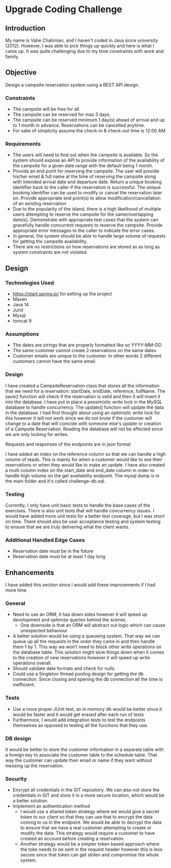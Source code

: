 # Upgrade Coding Challenge

## Introduction
My name is Vahe Chahinian, and I haven't coded in Java since university (2012). However, I was able to pick things up quickly and here is what I came up. It was quite challenging due to my time constraints with work and family.

## Objective
Design a campsite reservation system using a REST API design.

### Constraints
* The campsite will be free for all.
* The campsite can be reserved for max 3 days.
* The campsite can be reserved minimum 1 day(s) ahead of arrival and up to 1 month in advance. Reservations can be cancelled anytime.
* For sake of simplicity assume the check-in & check-out time is 12:00 AM

### Requirements
* The users will need to find out when the campsite is available. So the system should expose an API to provide information of the availability of the campsite for a given date range with the default being 1 month.
* Provide an end point for reserving the campsite. The user will provide his/her email & full name at the time of reserving the campsite along with intended arrival date and departure date. Return a unique booking identifier back to the caller if the reservation is successful. The unique booking identifier can be used to modify or cancel the reservation later on. Provide appropriate end point(s) to allow modification/cancellation of an existing reservation
* Due to the popularity of the island, there is a high likelihood of multiple users attempting to reserve the campsite for the same/overlapping date(s). Demonstrate with appropriate test cases that the system can gracefully handle concurrent requests to reserve the campsite. Provide appropriate error messages to the caller to indicate the error cases.
* In general, the system should be able to handle large volume of requests for getting the campsite availability.
* There are no restrictions on how reservations are stored as as long as system constraints are not violated.

## Design
### Technologies Used
* https://start.spring.io/ for setting up the project
* Maven
* Java 14
* Junit
* Mysql
* tomcat 9

### Assumptions
* The dates are strings that are properly formatted like so YYYY-MM-DD
* The same customer cannot create 2 reservations on the same dates
* Customer emails are unique to the customer. In other words 2 different customers cannot have the same email.

### Design
I have created a CampsiteReservation class that stores all the information that we need for a reservation: startDate, endDate, reference, fullName.
The save() function will check if the reservation is valid and then it will insert it into the database. I have put in place a pessimistic write lock in the MySQL database to handle concurrency.
The update() function will update the data in the database. I had first thought about using an optimistic write lock for this however it will not work since we do not know if the customer will change to a date that will coincide with someone else's update or creation of a Campsite Reservation. 
Reading the database will not be affected since we are only locking for writes.

Requests and responses of the endpoints are in json format

I have added an index on the reference column so that we can handle a high volume of reads. This is mainly for when a customer would like to see their reservations or when they would like to make an update.
I have also created a multi column index on the start_date and end_date column in order to handle high volume on the get availability endpoint.
The mysql dump is in the main folder and it's called challenge-db.sql.

### Testing
Currently, I only have unit basic tests to handle the base cases of the exercises. There is also unit tests that will handle concurrency issues.
I would have added more unit tests for a better test coverage, but I was short on time.
There should also be user acceptance testing and system testing to ensure that we are truly delivering what the client wants.

### Additional Handled Edge Cases
* Reservation date must be in the future
* Reservation date must be at least 1 day long

## Enhancements
I have added this section since I would add these improvements if I had more time

### General
* Need to use an ORM, it has down sides however it will speed up development and optimize queries behind the scenes.
    * One downside is that an ORM will abstract out logic which can cause unexpected behaviour 
* A better solution would be using a queueing system. That way we can queue up all the requests in the order they came in and then handle them 1 by 1. This way we won’t need to block other write operations on the database table. This solution might slow things down when it comes to the creation of new reservations however it will speed up write operations overall.
* Should validate date formats and check for nulls.
* Could use a Singleton thread pooling design for getting the db connection. Since closing and opening the db connection all the time is inefficient.

### Tests
* Use a more proper JUnit test, an in memory db would be better since it would be faster and it would get erased after each run of tests
* Furthermore, I would add integration tests to test the endpoints themselves as opposed to testing all the functions that they use.

### DB design
It would be better to store the customer information in a separate table with a foreign key to associate the customer table to the schedule table. That way the customer can update their email or name if they want without messing up the reservation.

### Security
* Encrypt all credentials in the GIT repository. We can also not store the credentials in GIT and store it in a more secure location, which would be a better solution.
* Implement an authentication method
    * I would use a shared token strategy where we would give a secret token to our client so that they can use that to encrypt the data coming to us in the endpoint. We would be able to decrypt the data to ensure that we have a real customer attempting to create or modify the data. This strategy would require a customer to have created an account before creating a reservation.
    * Another strategy would be a simpler token based approach where the toke needs to be sent in the request header however this is less secure since that token can get stolen and compromise the whole system.